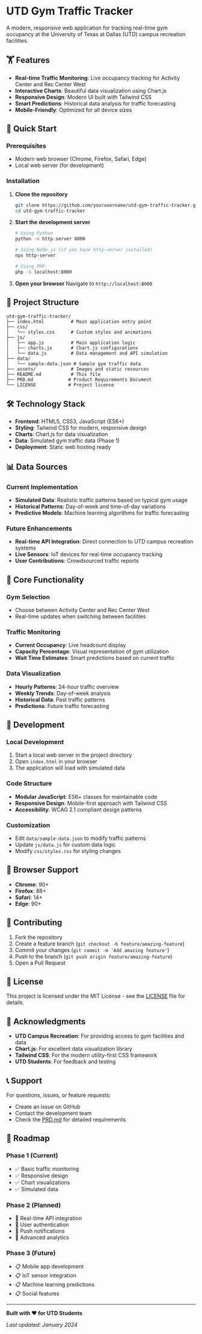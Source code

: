# UTD Gym Traffic Tracker

A modern, responsive web application for tracking real-time gym occupancy at the University of Texas at Dallas (UTD) campus recreation facilities.

## 🏋️ Features

- **Real-time Traffic Monitoring**: Live occupancy tracking for Activity Center and Rec Center West
- **Interactive Charts**: Beautiful data visualization using Chart.js
- **Responsive Design**: Modern UI built with Tailwind CSS
- **Smart Predictions**: Historical data analysis for traffic forecasting
- **Mobile-Friendly**: Optimized for all device sizes

## 🚀 Quick Start

### Prerequisites
- Modern web browser (Chrome, Firefox, Safari, Edge)
- Local web server (for development)

### Installation

1. **Clone the repository**
   ```bash
   git clone https://github.com/yourusername/utd-gym-traffic-tracker.git
   cd utd-gym-traffic-tracker
   ```

2. **Start the development server**
   ```bash
   # Using Python
   python -m http.server 8000
   
   # Using Node.js (if you have http-server installed)
   npx http-server
   
   # Using PHP
   php -S localhost:8000
   ```

3. **Open your browser**
   Navigate to `http://localhost:8000`

## 📁 Project Structure

```
utd-gym-traffic-tracker/
├── index.html          # Main application entry point
├── css/
│   └── styles.css      # Custom styles and animations
├── js/
│   ├── app.js          # Main application logic
│   ├── charts.js       # Chart.js configurations
│   └── data.js         # Data management and API simulation
├── data/
│   └── sample-data.json # Sample gym traffic data
├── assets/             # Images and static resources
├── README.md           # This file
├── PRD.md             # Product Requirements Document
└── LICENSE            # Project license
```

## 🛠️ Technology Stack

- **Frontend**: HTML5, CSS3, JavaScript (ES6+)
- **Styling**: Tailwind CSS for modern, responsive design
- **Charts**: Chart.js for data visualization
- **Data**: Simulated gym traffic data (Phase 1)
- **Deployment**: Static web hosting ready

## 📊 Data Sources

### Current Implementation
- **Simulated Data**: Realistic traffic patterns based on typical gym usage
- **Historical Patterns**: Day-of-week and time-of-day variations
- **Predictive Models**: Machine learning algorithms for traffic forecasting

### Future Enhancements
- **Real-time API Integration**: Direct connection to UTD campus recreation systems
- **Live Sensors**: IoT devices for real-time occupancy tracking
- **User Contributions**: Crowdsourced traffic reports

## 🎯 Core Functionality

### Gym Selection
- Choose between Activity Center and Rec Center West
- Real-time updates when switching between facilities

### Traffic Monitoring
- **Current Occupancy**: Live headcount display
- **Capacity Percentage**: Visual representation of gym utilization
- **Wait Time Estimates**: Smart predictions based on current traffic

### Data Visualization
- **Hourly Patterns**: 24-hour traffic overview
- **Weekly Trends**: Day-of-week analysis
- **Historical Data**: Past traffic patterns
- **Predictions**: Future traffic forecasting

## 🔧 Development

### Local Development
1. Start a local web server in the project directory
2. Open `index.html` in your browser
3. The application will load with simulated data

### Code Structure
- **Modular JavaScript**: ES6+ classes for maintainable code
- **Responsive Design**: Mobile-first approach with Tailwind CSS
- **Accessibility**: WCAG 2.1 compliant design patterns

### Customization
- Edit `data/sample-data.json` to modify traffic patterns
- Update `js/data.js` for custom data logic
- Modify `css/styles.css` for styling changes

## 📱 Browser Support

- **Chrome**: 90+
- **Firefox**: 88+
- **Safari**: 14+
- **Edge**: 90+

## 🤝 Contributing

1. Fork the repository
2. Create a feature branch (`git checkout -b feature/amazing-feature`)
3. Commit your changes (`git commit -m 'Add amazing feature'`)
4. Push to the branch (`git push origin feature/amazing-feature`)
5. Open a Pull Request

## 📄 License

This project is licensed under the MIT License - see the [LICENSE](LICENSE) file for details.

## 🙏 Acknowledgments

- **UTD Campus Recreation**: For providing access to gym facilities and data
- **Chart.js**: For excellent data visualization library
- **Tailwind CSS**: For the modern utility-first CSS framework
- **UTD Students**: For feedback and testing

## 📞 Support

For questions, issues, or feature requests:
- Create an issue on GitHub
- Contact the development team
- Check the [PRD.md](PRD.md) for detailed requirements

## 🔮 Roadmap

### Phase 1 (Current)
- ✅ Basic traffic monitoring
- ✅ Responsive design
- ✅ Chart visualizations
- ✅ Simulated data

### Phase 2 (Planned)
- 🔄 Real-time API integration
- 🔄 User authentication
- 🔄 Push notifications
- 🔄 Advanced analytics

### Phase 3 (Future)
- 📋 Mobile app development
- 📋 IoT sensor integration
- 📋 Machine learning predictions
- 📋 Social features

---

**Built with ❤️ for UTD Students**

*Last updated: January 2024*
